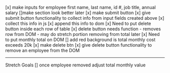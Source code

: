 [x] make inputs for employee first name, last name, id #, job title, annual salary
    []make section look better later
[x] make submit button
[x] give submit button functionality to collect info from input fields created above
[x] collect this info in js
[x] append this info to dom
[x] Need to put delete button inside each row of table
[x] delete button needs function
    - removes row from DOM - may do stretch portion removing from total later
[x] Need to put monthly total on DOM
[] add red background is total monthly cost exceeds 20k
[x] make delete btn
[x] give delete button functionality to remove an employee from the DOM

----------------------------------------------------------------------------------
Stretch Goals
[] once employee removed adjust total monthly value